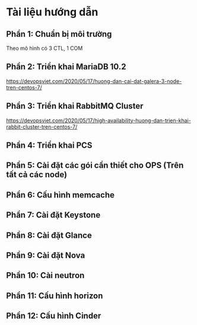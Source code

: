 # Tài liệu hướng dẫn 


## Phần 1: Chuẩn bị môi trường

Theo mô hình có 3 CTL, 1 COM

## Phần 2: Triển khai MariaDB 10.2

https://devopsviet.com/2020/05/17/huong-dan-cai-dat-galera-3-node-tren-centos-7/

## Phần 3: Triển khai RabbitMQ Cluster

https://devopsviet.com/2020/05/17/high-availability-huong-dan-trien-khai-rabbit-cluster-tren-centos-7/

## Phần 4: Triển khai PCS

## Phần 5: Cài đặt các gói cần thiết cho OPS (Trên tất cả các node)

## Phần 6: Cấu hình memcache

## Phần 7: Cài đặt Keystone

## Phần 8: Cài đặt Glance

## Phần 9: Cài đặt Nova

## Phần 10: Cài neutron

## Phần 11: Cấu hình horizon

## Phần 12: Cấu hình Cinder
